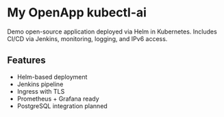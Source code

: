 # My OpenApp kubectl-ai

Demo open-source application deployed via Helm in Kubernetes. Includes CI/CD via Jenkins, monitoring, logging, and IPv6 access.

## Features

- Helm-based deployment
- Jenkins pipeline
- Ingress with TLS
- Prometheus + Grafana ready
- PostgreSQL integration planned

